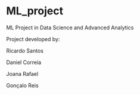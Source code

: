 # ML_project
ML Project in Data Science and Advanced Analytics

Project developed by:

Ricardo Santos

Daniel Correia

Joana Rafael

Gonçalo Reis
